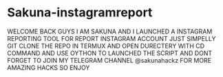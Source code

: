# Sakuna-instagramreport
WELCOME BACK GUYS I AM SAKUNA AND I LAUNCHED A INSTAGRAM REPORTING TOOL FOR REPORT INSTAGRAM ACCOUNT JUST SIMPELLY GIT CLONE THE REPO IN TERMUX AND OPEN DURECTERY WITH CD COMMAND AND USE OYTHON TO LAUNCHED THE SCRIPT AND DONT FORGET TO JOIN MY TELEGRAM CHANNEL @sakunahackz FOR MORE AMAZING HACKS SO ENJOY
